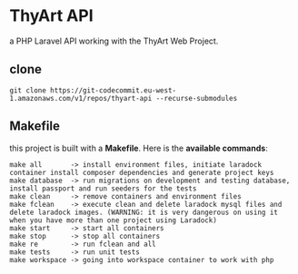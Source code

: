 # ThyArt API

a PHP Laravel API working with the ThyArt Web Project.

## clone
```
git clone https://git-codecommit.eu-west-1.amazonaws.com/v1/repos/thyart-api --recurse-submodules
```

## Makefile
this project is built with a **Makefile**. Here is the **available commands**:
```
make all       -> install environment files, initiate laradock container install composer dependencies and generate project keys
make database  -> run migrations on development and testing database, install passport and run seeders for the tests
make clean     -> remove containers and environment files
make fclean    -> execute clean and delete laradock mysql files and delete laradock images. (WARNING: it is very dangerous on using it when you have more than one project using Laradock)
make start     -> start all containers
make stop      -> stop all containers
make re        -> run fclean and all
make tests     -> run unit tests
make workspace -> going into workspace container to work with php
```